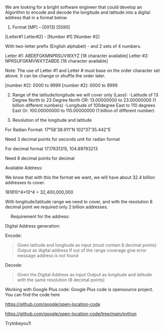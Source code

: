 We are looking for a bright software engineer that could develop an Algorithm to encode and decode the longitude and latitude into a digital address that in a format below.

1. Format
[MP] – [0013] [5590]

[Letter#1 Letter#2] - [Number #1] [Number #2]

With two-letter prefix (English alphabet) - and 2 sets of 4 numbers.

Letter #1: ABDEFGKMNPRSUVWXYZ [18 character available]
Letter #2: NPRSUFGKMVWXYZABDE [18 character available]

Note: The use of Letter #1 and Letter # must base on the order character set above. It can be change or shuffle the order later.

[number #2]: 0000 to 9999
[number #2]: 0000 to 9999


2. Range of the latitude/longitude we will cover only (Laos):
-Latitude of 13 Degree North to 23 Degree North
OR: 13.00000000 to 23.00000000
(1 billion different numbers)
-Longitude of 100degree East to 110 degrees East
Or: 100.00000000 to 110.00000000
(1 billion of different number)

3. Resolution of the longitude and latitude

For Radian Format:
17°58'38.911"N 102°37'35.442"E

Need 3 decimal points for seconds unit for radian format

For decimal format
17.17631315, 104.89793213

Need 8 decimal points for decimal




Available Address:

We know that with this the format we want, we will have about 32.4 billion addresses to cover.

18*18*10^4*10^4 = 32,400,000,000

With longitude/latitude range we need to cover, and with the resolution 8 decimal point we required only 2 billion addresses.

 
Requirement for the address:

Digital Address generation:

Encode:
> Given latitude and longitude as input (must contain 8 decimal points)
> Output as digital address
>If out of the range coverage
>give error message address is not found

Decode:
>Given the Digital Address as input
>Output as longitude and latitude with the same resolution (8 decimal points)

Working with Google Plus code:
Google Plus code is opensource project. You can find the code here

https://github.com/google/open-location-code

https://github.com/google/open-location-code/tree/main/python


Trytobeyou1!
